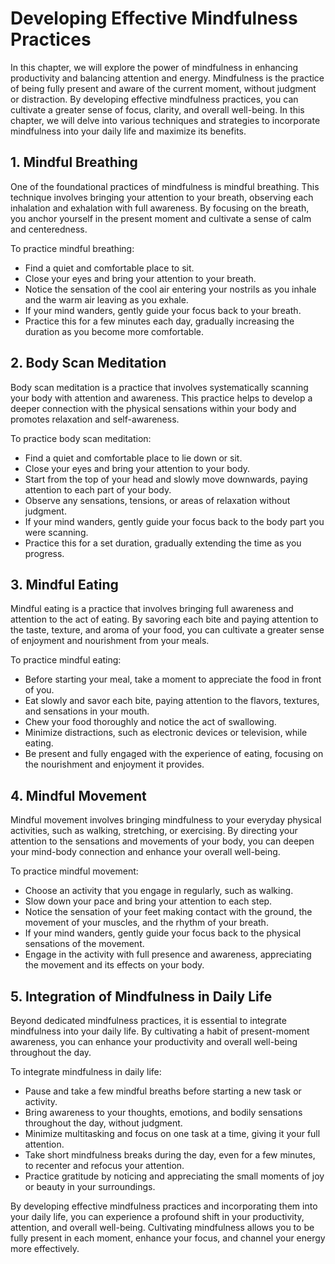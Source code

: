 # Developing Effective Mindfulness Practices

In this chapter, we will explore the power of mindfulness in enhancing productivity and balancing attention and energy. Mindfulness is the practice of being fully present and aware of the current moment, without judgment or distraction. By developing effective mindfulness practices, you can cultivate a greater sense of focus, clarity, and overall well-being. In this chapter, we will delve into various techniques and strategies to incorporate mindfulness into your daily life and maximize its benefits.

## 1\. Mindful Breathing

One of the foundational practices of mindfulness is mindful breathing. This technique involves bringing your attention to your breath, observing each inhalation and exhalation with full awareness. By focusing on the breath, you anchor yourself in the present moment and cultivate a sense of calm and centeredness.

To practice mindful breathing:

- Find a quiet and comfortable place to sit.
- Close your eyes and bring your attention to your breath.
- Notice the sensation of the cool air entering your nostrils as you inhale and the warm air leaving as you exhale.
- If your mind wanders, gently guide your focus back to your breath.
- Practice this for a few minutes each day, gradually increasing the duration as you become more comfortable.

## 2\. Body Scan Meditation

Body scan meditation is a practice that involves systematically scanning your body with attention and awareness. This practice helps to develop a deeper connection with the physical sensations within your body and promotes relaxation and self-awareness.

To practice body scan meditation:

- Find a quiet and comfortable place to lie down or sit.
- Close your eyes and bring your attention to your body.
- Start from the top of your head and slowly move downwards, paying attention to each part of your body.
- Observe any sensations, tensions, or areas of relaxation without judgment.
- If your mind wanders, gently guide your focus back to the body part you were scanning.
- Practice this for a set duration, gradually extending the time as you progress.

## 3\. Mindful Eating

Mindful eating is a practice that involves bringing full awareness and attention to the act of eating. By savoring each bite and paying attention to the taste, texture, and aroma of your food, you can cultivate a greater sense of enjoyment and nourishment from your meals.

To practice mindful eating:

- Before starting your meal, take a moment to appreciate the food in front of you.
- Eat slowly and savor each bite, paying attention to the flavors, textures, and sensations in your mouth.
- Chew your food thoroughly and notice the act of swallowing.
- Minimize distractions, such as electronic devices or television, while eating.
- Be present and fully engaged with the experience of eating, focusing on the nourishment and enjoyment it provides.

## 4\. Mindful Movement

Mindful movement involves bringing mindfulness to your everyday physical activities, such as walking, stretching, or exercising. By directing your attention to the sensations and movements of your body, you can deepen your mind-body connection and enhance your overall well-being.

To practice mindful movement:

- Choose an activity that you engage in regularly, such as walking.
- Slow down your pace and bring your attention to each step.
- Notice the sensation of your feet making contact with the ground, the movement of your muscles, and the rhythm of your breath.
- If your mind wanders, gently guide your focus back to the physical sensations of the movement.
- Engage in the activity with full presence and awareness, appreciating the movement and its effects on your body.

## 5\. Integration of Mindfulness in Daily Life

Beyond dedicated mindfulness practices, it is essential to integrate mindfulness into your daily life. By cultivating a habit of present-moment awareness, you can enhance your productivity and overall well-being throughout the day.

To integrate mindfulness in daily life:

- Pause and take a few mindful breaths before starting a new task or activity.
- Bring awareness to your thoughts, emotions, and bodily sensations throughout the day, without judgment.
- Minimize multitasking and focus on one task at a time, giving it your full attention.
- Take short mindfulness breaks during the day, even for a few minutes, to recenter and refocus your attention.
- Practice gratitude by noticing and appreciating the small moments of joy or beauty in your surroundings.

By developing effective mindfulness practices and incorporating them into your daily life, you can experience a profound shift in your productivity, attention, and overall well-being. Cultivating mindfulness allows you to be fully present in each moment, enhance your focus, and channel your energy more effectively.
